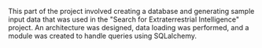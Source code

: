 This part of the project involved creating a database and generating sample input data that was used in the "Search for Extraterrestrial Intelligence" project. An architecture was designed, data loading was performed, and a module was created to handle queries using SQLalchemy.
